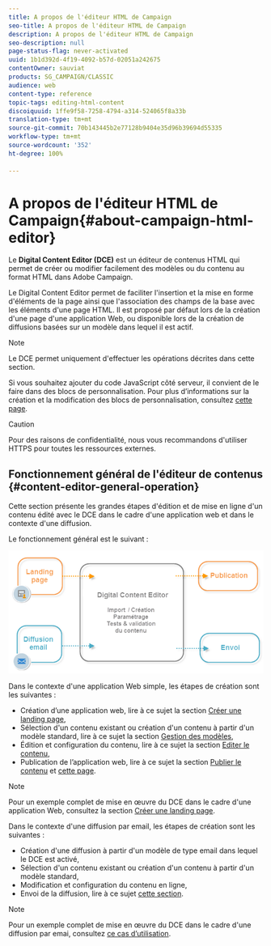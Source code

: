 ```yaml
---
title: A propos de l'éditeur HTML de Campaign
seo-title: A propos de l'éditeur HTML de Campaign
description: A propos de l'éditeur HTML de Campaign
seo-description: null
page-status-flag: never-activated
uuid: 1b1d392d-4f19-4092-b57d-02051a242675
contentOwner: sauviat
products: SG_CAMPAIGN/CLASSIC
audience: web
content-type: reference
topic-tags: editing-html-content
discoiquuid: 1ffe9f58-7258-4794-a314-524065f8a33b
translation-type: tm+mt
source-git-commit: 70b143445b2e77128b9404e35d96b39694d55335
workflow-type: tm+mt
source-wordcount: '352'
ht-degree: 100%

---
```



# A propos de l&#39;éditeur HTML de Campaign{#about-campaign-html-editor}

Le **Digital Content Editor (DCE)** est un éditeur de contenus HTML qui permet de créer ou modifier facilement des modèles ou du contenu au format HTML dans Adobe Campaign.

Le Digital Content Editor permet de faciliter l&#39;insertion et la mise en forme d&#39;éléments de la page ainsi que l&#39;association des champs de la base avec les éléments d&#39;une page HTML. Il est proposé par défaut lors de la création d&#39;une page d&#39;une application Web, ou disponible lors de la création de diffusions basées sur un modèle dans lequel il est actif.

>[!NOTE]
>
>Le DCE permet uniquement d&#39;effectuer les opérations décrites dans cette section.
>
>Si vous souhaitez ajouter du code JavaScript côté serveur, il convient de le faire dans des blocs de personnalisation. Pour plus d’informations sur la création et la modification des blocs de personnalisation, consultez [cette page](../../delivery/using/personalization-blocks.md).

>[!CAUTION]
>
>Pour des raisons de confidentialité, nous vous recommandons d&#39;utiliser HTTPS pour toutes les ressources externes.

## Fonctionnement général de l&#39;éditeur de contenus {#content-editor-general-operation}

Cette section présente les grandes étapes d&#39;édition et de mise en ligne d&#39;un contenu édité avec le DCE dans le cadre d&#39;une application web et dans le contexte d&#39;une diffusion.

Le fonctionnement général est le suivant :

![](assets/dce_schema.png)

Dans le contexte d&#39;une application Web simple, les étapes de création sont les suivantes :

* Création d’une application web, lire à ce sujet la section [Créer une landing page](../../web/using/creating-a-landing-page.md),
* Sélection d&#39;un contenu existant ou création d&#39;un contenu à partir d&#39;un modèle standard, lire à ce sujet la section [Gestion des modèles](../../web/using/template-management.md),
* Édition et configuration du contenu, lire à ce sujet la section [Editer le contenu](../../web/using/editing-content.md),
* Publication de l’application web, lire à ce sujet la section [Publier le contenu](../../web/using/creating-a-landing-page.md#step-3---publishing-content) et [cette page](../../web/using/publishing-a-web-form.md#managing-web-forms-delivery-and-tracking).

>[!NOTE]
>
>Pour un exemple complet de mise en œuvre du DCE dans le cadre d&#39;une application Web, consultez la section [Créer une landing page](../../web/using/creating-a-landing-page.md).

Dans le contexte d&#39;une diffusion par email, les étapes de création sont les suivantes :

* Création d&#39;une diffusion à partir d&#39;un modèle de type email dans lequel le DCE est activé,
* Sélection d&#39;un contenu existant ou création d&#39;un contenu à partir d&#39;un modèle standard,
* Modification et configuration du contenu en ligne,
* Envoi de la diffusion, lire à ce sujet [cette section](../../delivery/using/steps-about-delivery-creation-steps.md).

>[!NOTE]
>
>Pour un exemple complet de mise en œuvre du DCE dans le cadre d&#39;une diffusion par emai, consultez [ce cas d’utilisation](../../web/using/use-case--creating-an-email-delivery.md).

